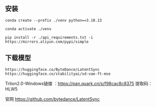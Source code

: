 ## 安装

```
conda create --prefix ./venv python==3.10.13

conda activate ./venv

pip install -r ./api_requirements.txt -i https://mirrors.aliyun.com/pypi/simple

```

## 下载模型

```
https://huggingface.co/ByteDance/LatentSync
https://huggingface.co/stabilityai/sd-vae-ft-mse
```

Triton2.0-Windows链接 ：https://pan.quark.cn/s/f98cac8c8375
提取码：HLW5

官网 https://github.com/bytedance/LatentSync